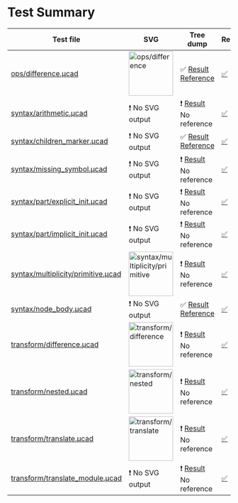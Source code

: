 # Test Summary

| Test file                                                                                 | SVG                                                                                                              | Tree dump                                                                                                                                 | Result                                                               |
| ----------------------------------------------------------------------------------------- | ---------------------------------------------------------------------------------------------------------------- | ----------------------------------------------------------------------------------------------------------------------------------------- | -------------------------------------------------------------------- |
| [ops/difference.µcad](tests/test_cases/ops/difference.µcad)                               | <img src="tests/output/ops/difference.µcad.svg" alt="ops/difference" width="100"/>                               | :white_check_mark: [Result](tests/output/ops/difference.tree.dump) [Reference](tests/test_cases/ops/difference.tree.dump)                 | [:white_check_mark:](tests/output/ops/difference.log)                |
| [syntax/arithmetic.µcad](tests/test_cases/syntax/arithmetic.µcad)                         | :heavy_exclamation_mark: No SVG output                                                                           | :heavy_exclamation_mark: [Result](tests/output/syntax/arithmetic.tree.dump) No reference                                                  | [:white_check_mark:](tests/output/syntax/arithmetic.log)             |
| [syntax/children_marker.µcad](tests/test_cases/syntax/children_marker.µcad)               | :heavy_exclamation_mark: No SVG output                                                                           | :white_check_mark: [Result](tests/output/syntax/children_marker.tree.dump) [Reference](tests/test_cases/syntax/children_marker.tree.dump) | [:white_check_mark:](tests/output/syntax/children_marker.log)        |
| [syntax/missing_symbol.µcad](tests/test_cases/syntax/missing_symbol.µcad)                 | :heavy_exclamation_mark: No SVG output                                                                           | :heavy_exclamation_mark: [Result](tests/output/syntax/missing_symbol.tree.dump) No reference                                              | [:white_check_mark:](tests/output/syntax/missing_symbol.log)         |
| [syntax/part/explicit_init.µcad](tests/test_cases/syntax/part/explicit_init.µcad)         | :heavy_exclamation_mark: No SVG output                                                                           | :heavy_exclamation_mark: [Result](tests/output/syntax/part/explicit_init.tree.dump) No reference                                          | [:white_check_mark:](tests/output/syntax/part/explicit_init.log)     |
| [syntax/part/implicit_init.µcad](tests/test_cases/syntax/part/implicit_init.µcad)         | :heavy_exclamation_mark: No SVG output                                                                           | :heavy_exclamation_mark: [Result](tests/output/syntax/part/implicit_init.tree.dump) No reference                                          | [:white_check_mark:](tests/output/syntax/part/implicit_init.log)     |
| [syntax/multiplicity/primitive.µcad](tests/test_cases/syntax/multiplicity/primitive.µcad) | <img src="tests/output/syntax/multiplicity/primitive.µcad.svg" alt="syntax/multiplicity/primitive" width="100"/> | :heavy_exclamation_mark: [Result](tests/output/syntax/multiplicity/primitive.tree.dump) No reference                                      | [:white_check_mark:](tests/output/syntax/multiplicity/primitive.log) |
| [syntax/node_body.µcad](tests/test_cases/syntax/node_body.µcad)                           | :heavy_exclamation_mark: No SVG output                                                                           | :white_check_mark: [Result](tests/output/syntax/node_body.tree.dump) [Reference](tests/test_cases/syntax/node_body.tree.dump)             | [:white_check_mark:](tests/output/syntax/node_body.log)              |
| [transform/difference.µcad](tests/test_cases/transform/difference.µcad)                   | <img src="tests/output/transform/difference.µcad.svg" alt="transform/difference" width="100"/>                   | :heavy_exclamation_mark: [Result](tests/output/transform/difference.tree.dump) No reference                                               | [:white_check_mark:](tests/output/transform/difference.log)          |
| [transform/nested.µcad](tests/test_cases/transform/nested.µcad)                           | <img src="tests/output/transform/nested.µcad.svg" alt="transform/nested" width="100"/>                           | :heavy_exclamation_mark: [Result](tests/output/transform/nested.tree.dump) No reference                                                   | [:white_check_mark:](tests/output/transform/nested.log)              |
| [transform/translate.µcad](tests/test_cases/transform/translate.µcad)                     | <img src="tests/output/transform/translate.µcad.svg" alt="transform/translate" width="100"/>                     | :heavy_exclamation_mark: [Result](tests/output/transform/translate.tree.dump) No reference                                                | [:white_check_mark:](tests/output/transform/translate.log)           |
| [transform/translate_module.µcad](tests/test_cases/transform/translate_module.µcad)       | :heavy_exclamation_mark: No SVG output                                                                           | :heavy_exclamation_mark: [Result](tests/output/transform/translate_module.tree.dump) No reference                                         | [:white_check_mark:](tests/output/transform/translate_module.log)    |
